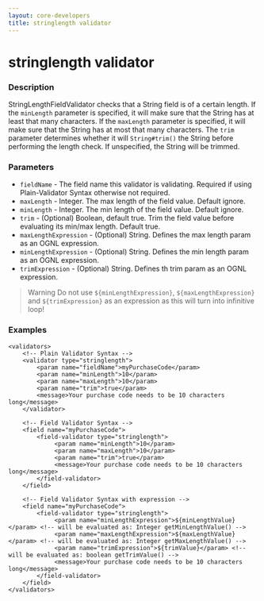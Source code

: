 ```yaml
---
layout: core-developers
title: stringlength validator
---
```


# stringlength validator

### Description

StringLengthFieldValidator checks that a String field is of a certain length. If the `minLength` parameter is specified, it will make sure that the String has at least that many characters. If the `maxLength` parameter is specified, it will make sure that the String has at most that many characters. The `trim` parameter determines whether it will `String#trim()` the String before performing the length check. If unspecified, the String will be trimmed.

### Parameters

- `fieldName` - The field name this validator is validating. Required if using Plain-Validator Syntax otherwise not required.
- `maxLength` - Integer. The max length of the field value. Default ignore.
- `minLength` - Integer. The min length of the field value. Default ignore.
- `trim` - (Optional) Boolean, default true. Trim the field value before evaluating its min/max length. Default true.
- `maxLengthExpression` - (Optional) String. Defines the max length param as an OGNL expression.
- `minLengthExpression` - (Optional) String. Defines the min length param as an OGNL expression.
- `trimExpression` - (Optional) String. Defines th trim param as an OGNL expression.

> Warning
> Do not use `${minLengthExpression}`, `${maxLengthExpression}` and `${trimExpression}` as an expression as this will turn into infinitive loop!

### Examples

```
<validators>
    <!-- Plain Validator Syntax -->
    <validator type="stringlength">
        <param name="fieldName">myPurchaseCode</param>
        <param name="minLength">10</param>
        <param name="maxLength">10</param>
        <param name="trim">true</param>
        <message>Your purchase code needs to be 10 characters long</message>
    </validator>
 
    <!-- Field Validator Syntax -->
    <field name="myPurchaseCode">
        <field-validator type="stringlength">
             <param name="minLength">10</param>
             <param name="maxLength">10</param>
             <param name="trim">true</param>
             <message>Your purchase code needs to be 10 characters long</message>
        </field-validator>
    </field>
 
    <!-- Field Validator Syntax with expression -->
    <field name="myPurchaseCode">
        <field-validator type="stringlength">
             <param name="minLengthExpression">${minLengthValue}</param> <!-- will be evaluated as: Integer getMinLengthValue() -->
             <param name="maxLengthExpression">${maxLengthValue}</param> <!-- will be evaluated as: Integer getMaxLengthValue() -->
             <param name="trimExpression">${trimValue}</param> <!-- will be evaluated as: boolean getTrimValue() -->
             <message>Your purchase code needs to be 10 characters long</message>
        </field-validator>
    </field>
</validators>
```
